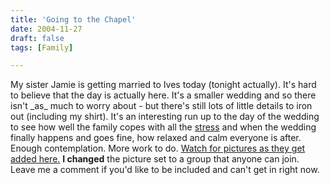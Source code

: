 ```yaml
---
title: 'Going to the Chapel'
date: 2004-11-27
draft: false
tags: [Family]

---
```


My sister Jamie is getting married to Ives today (tonight actually). It's hard to believe that the day is actually here. It's a smaller wedding and so there isn't \_as\_ much to worry about - but there's still lots of little details to iron out (including my shirt). It's an interesting run up to the day of the wedding to see how well the family copes with all the [stress](http://www.flickr.com/photos/lemon/1737305/) and when the wedding finally happens and goes fine, how relaxed and calm everyone is after. Enough contemplation. More work to do. [Watch for pictures as they get added here.](http://www.flickr.com/groups/jamieandives) **I changed** the picture set to a group that anyone can join. Leave me a comment if you'd like to be included and can't get in right now.